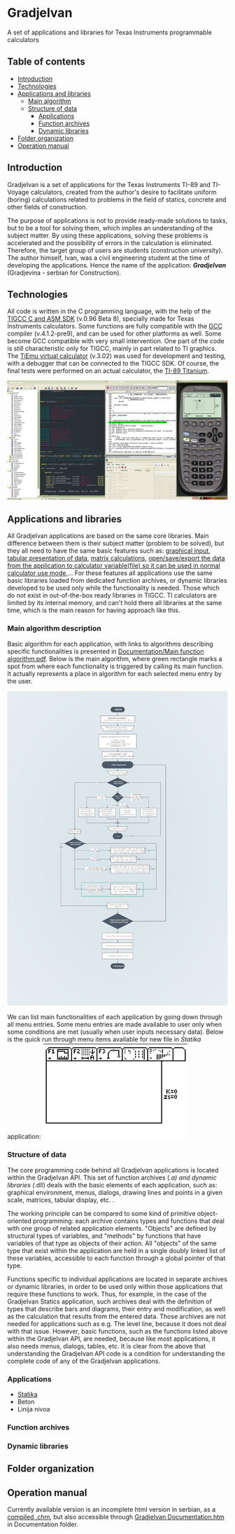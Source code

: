 # GradjeIvan
 
A set of applications and libraries for Texas Instruments programmable calculators

## Table of contents
* [Introduction](#introduction)
* [Technologies](#technologies)
* [Applications and libraries](#applications-and-libraries)
    * [Main algorithm](#main-algorithm-description)
    * [Structure of data](#structure-of-data)
        * [Applications](#applications)
        * [Function archives](#function-archives)
        * [Dynamic libraries](#dynamic-libraries)
* [Folder organization](#folder-organization)
* [Operation manual](#operation-manual)
## Introduction
GradjeIvan is a set of applications for the Texas Instruments TI-89 and TI-Voyage calculators, created from the author's desire to facilitate uniform (boring) calculations related to problems in the field of statics, concrete and other fields of construction.

The purpose of applications is not to provide ready-made solutions to tasks, but to be a tool for solving them, which implies an understanding of the subject matter. By using these applications, solving these problems is accelerated and the possibility of errors in the calculation is eliminated.
Therefore, the target group of users are students (construction university). The author himself, Ivan, was a civil engineering student at the time of developing the applications. 
Hence the name of the application: **_GradjeIvan_** (Gradjevina - serbian for Construction).

## Technologies
All code is written in the C programming language, with the help of the [TIGCC C and ASM SDK](http://tigcc.ticalc.org/) (v.0.96 Beta 8), specially made for Texas Instruments calculators. Some functions are fully compatible with the [GCC](http://www.gnu.org/software/gcc/) compiler (v.4.1.2-pre9), and can be used for other platforms as well. Some become GCC compatible with very small intervention. One part of the code is still characteristic only for TIGCC, mainly in part related to TI graphics.
The [TiEmu virtual calculator](http://lpg.ticalc.org/prj_tiemu/win32.html) (v.3.02) was used for development and testing, with a debugger that can be connected to the TIGCC SDK. Of course, the final tests were performed on an actual calculator, the [TI-89 Titanium](https://education.ti.com/en/products/calculators/graphing-calculators/ti-89-titanium).

![TIGCC SDK with TiEmu](https://github.com/gradjeivan/GradjeIvan/blob/main/TIGCC%20SDK%20and%20TiEmu.png)

## Applications and libraries
All GradjeIvan applications are based on the same core libraries. Main difference between them is their subject matter (problem to be solved), but they all need to have the same basic features such as: 
[graphical input](), 
[tabular presentation of data](), 
[matrix calculations](), 
[open/save/export the data from the application to calculator variable(file) so it can be used in normal calculator use mode](),... For these features all applications use the same basic libraries loaded from dedicated function archives, or dynamic libraries developed to be used only while the functionality is needed. Those which do not exist in out-of-the-box ready libraries in TIGCC. 
TI calculators are limited by its internal memory, and can't hold there all libraries at the same time, which is the main reason for having approach like this.
### Main algorithm description
Basic algorithm for each application, with links to algorithms describing specific functionalities is presented in [Documentation/Main function algorithm.pdf](https://github.com/gradjeivan/GradjeIvan/blob/main/Documentation/Common/Diagrams/Main%20function%20algorithm/Main%20function%20algorithm.pdf). 
Below is the main algorithm, where green rectangle marks a spot from where each functionality is triggered by calling its main function. It actually represents a place in algorithm for each selected menu entry by the user.

![Documentation/Main function algorithm.svg](https://github.com/gradjeivan/GradjeIvan/blob/main/Documentation/Common/Diagrams/Main%20function%20algorithm/Main%20function%20algorithm.svg)

We can list main functionalities of each application by going down through all menu entries. Some menu entries are made available to user only when some conditions are met (usually when user inputs necessary data).
Below is the quick run through menu items available for new file in *Statika* application:
![Statika_meni.gif](https://github.com/gradjeivan/GradjeIvan/blob/main/Documentation/Content/Statika/Help/GRI_PR_01_MENI.gif)

### Structure of data
The core programming code behind all GradjeIvan applications is located within the GradjeIvan API. This set of function archives (*.a) and dynamic libraries (*.dll) deals with the basic elements of each application, such as: graphical environment, menus, dialogs, drawing lines and points in a given scale, matrices, tabular display, etc. .

The working principle can be compared to some kind of primitive object-oriented programming: each archive contains types and functions that deal with one group of related application elements. "Objects" are defined by structural types of variables, and "methods" by functions that have variables of that type as objects of their action. All "objects" of the same type that exist within the application are held in a single doubly linked list of these variables, accessible to each function through a global pointer of that type.

Functions specific to individual applications are located in separate archives or dynamic libraries, in order to be used only within those applications that require these functions to work. Thus, for example, in the case of the GradjeIvan Statics application, such archives deal with the definition of types that describe bars and diagrams, their entry and modification, as well as the calculation that results from the entered data. Those archives are not needed for applications such as e.g. The level line, because it does not deal with that issue. However, basic functions, such as the functions listed above within the GradjeIvan API, are needed, because like most applications, it also needs menus, dialogs, tables, etc.
It is clear from the above that understanding the GradjeIvan API code is a condition for understanding the complete code of any of the GradjeIvan applications.


### Applications
*   [Statika](https://github.com/gradjeivan/GradjeIvan/blob/main/Aplikacije/Statika/main.c)
*   Beton
*   Linija nivoa


### Function archives


### Dynamic libraries

## Folder organization


## Operation manual
Currently available version is an incomplete html version in serbian, as a [compiled .chm](https://github.com/gradjeivan/GradjeIvan/raw/main/Documentation/GradjeIvan%20Documentation.chm), but also accessible through [GradjeIvan Documentation.htm](https://github.com/gradjeivan/GradjeIvan/blob/main/Documentation/Content/GradjeIvan%20Documentation.htm#enroll-beta) in Documentation folder. 